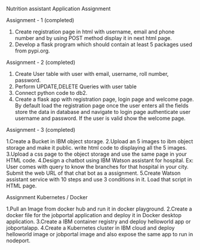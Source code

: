 Nutrition assistant Application Assignment 

Assignment - 1  (completed)

1. Create registration page in html with username, email and phone number and by using POST method display it in next html page.
2. Develop a flask program which should contain at least 5 packages used from pypi.org.

Assignment - 2   (completed)

1. Create User table with user with email, username, roll number, password.
2. Perform UPDATE,DELETE Queries with user table
3. Connect python code to db2.
4. Create a flask app with registration page, login page and welcome page. By default load the registration page once the user enters all the fields store the data in database and navigate to login page authenticate user username and password. If the user is valid show the welcome page.


Assignment - 3   (completed)

1.Create a Bucket in IBM object storage. 
2.Upload an 5 images  to ibm object storage and make it public. write html code to displaying all the 5 images. 
3.Upload a css page to the object storage and use the same page in your HTML code.
4.Design a chatbot using IBM Watson assistant for hospital. Ex: User comes with query to know the branches for that hospital in your city. Submit the web URL of that chat bot as a assignment. 
5.Create Watson assistant service with 10 steps and use 3 conditions in it. Load that script in HTML page.



Assignment Kubernetes / Docker 

1.Pull an Image from docker hub and run it in docker playground. 
2.Create a docker file for the jobportal application and deploy it in Docker desktop application. 
3.Create a IBM container registry and deploy helloworld app or jobportalapp. 
4.Create a Kubernetes cluster in IBM cloud and deploy helloworld image or jobportal image and also expose the same app to run in nodeport.
